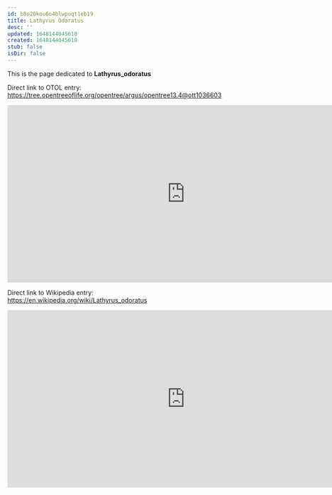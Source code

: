 ```yaml
---
id: b8o20kou6o4blwpuqt1eb19
title: Lathyrus Odoratus
desc: ''
updated: 1648144045610
created: 1648144045610
stub: false
isDir: false
---
```

This is the page dedicated to **Lathyrus_odoratus**


Direct link to OTOL entry: https://tree.opentreeoflife.org/opentree/argus/opentree13.4@ott1036603



<html>
    <body>
    <iframe src="https://tree.opentreeoflife.org/opentree/argus/opentree13.4@ott1036603"
    width="800" height="400" frameborder="0" allowfullscreen> </iframe>
    </body>
</html>
    


Direct link to Wikipedia entry: https://en.wikipedia.org/wiki/Lathyrus_odoratus



<html>
    <body>
    <iframe src="https://en.wikipedia.org/wiki/Lathyrus_odoratus"
    width="800" height="400" frameborder="0" allowfullscreen> </iframe>
    </body>
</html>
    
